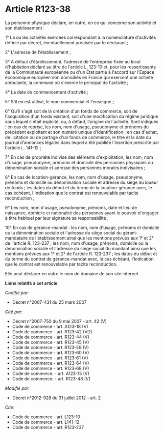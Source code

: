 # Article R123-38

La personne physique déclare, en outre, en ce qui concerne son activité et son établissement : 

1° La ou les activités exercées correspondant à la nomenclature d'activités définie par décret, éventuellement précisée par
le déclarant ; 

2° L'adresse de l'établissement ; 

3° A défaut d'établissement, l'adresse de l'entreprise fixée au local d'habitation déclaré au titre de l'article L. 123-10
et, pour les ressortissants de la Communauté européenne ou d'un Etat partie à l'accord sur l'Espace économique européen non
domiciliés en France qui exercent une activité ambulante, la commune où s'exerce le principal de l'activité ; 

4° La date de commencement d'activité ; 

5° S'il en est utilisé, le nom commercial et l'enseigne ; 

6° Qu'il s'agit soit de la création d'un fonds de commerce, soit de l'acquisition d'un fonds existant, soit d'une
modification du régime juridique sous lequel il était exploité, ou, à défaut, l'origine de l'activité. Sont indiqués : en cas
de reprise, les nom, nom d'usage, pseudonyme et prénoms du précédent exploitant et son numéro unique d'identification ; en
cas d'achat, de licitation ou de partage d'un fonds de commerce, le titre et la date du journal d'annonces légales dans
lequel a été publiée l'insertion prescrite par l'article L. 141-12 ; 

7° En cas de propriété indivise des éléments d'exploitation, les nom, nom d'usage, pseudonyme, prénoms et domicile des
personnes physiques ou dénomination sociale et adresse des personnes morales indivisaires ; 

8° En cas de location-gérance, les nom, nom d'usage, pseudonyme, prénoms et domicile ou dénomination sociale et adresse du
siège du loueur de fonds ; les dates du début et du terme de la location-gérance avec, le cas échéant, l'indication que le
contrat est renouvelable par tacite reconduction ; 

9° Les nom, nom d'usage, pseudonyme, prénoms, date et lieu de naissance, domicile et nationalité des personnes ayant le
pouvoir d'engager à titre habituel par leur signature sa responsabilité ; 

10° En cas de gérance-mandat : les nom, nom d'usage, prénoms et domicile ou la dénomination sociale et l'adresse du siège
social du gérant-mandataire de l'établissement ainsi que les mentions prévues aux 1° et 2° de l'article R. 123-237 ; les nom,
nom d'usage, prénoms, domicile ou la dénomination sociale et l'adresse du siège social du mandant ainsi que les mentions
prévues aux 1° et 2° de l'article R. 123-237 ; les dates du début et du terme du contrat de gérance-mandat avec, le cas
échéant, l'indication que le contrat est renouvelable par tacite reconduction. 

Elle peut déclarer en outre le nom de domaine de son site internet.

**Liens relatifs à cet article**

_Codifié par_:

  - Décret n°2007-431 du 25 mars 2007

_Cité par_:

  - Décret n°2007-750 du 9 mai 2007 - art. 42 (V)
  - Code de commerce - art. A123-18 (V)
  - Code de commerce - art. R123-42 (VD)
  - Code de commerce - art. R123-44 (V)
  - Code de commerce - art. R123-45 (V)
  - Code de commerce - art. R123-59 (V)
  - Code de commerce - art. R123-60 (V)
  - Code de commerce - art. R123-61 (V)
  - Code de commerce - art. R123-64 (V)
  - Code de commerce - art. R123-68 (V)
  - Code de commerce. - art. A123-15 (V)
  - Code de commerce. - art. R123-48 (V)

_Modifié par_:

  - Décret n°2012-928 du 31 juillet 2012 - art. 2

_Cite_:

  - Code de commerce - art. L123-10
  - Code de commerce - art. L141-12
  - Code de commerce - art. R123-237
